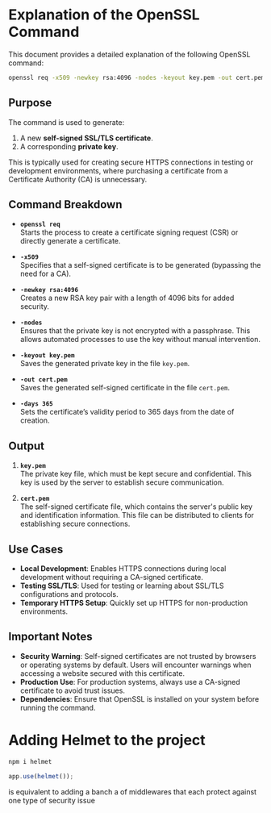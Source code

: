 # Explanation of the OpenSSL Command

This document provides a detailed explanation of the following OpenSSL command:

```bash
openssl req -x509 -newkey rsa:4096 -nodes -keyout key.pem -out cert.pem -days 365
```

## Purpose

The command is used to generate:

1. A new **self-signed SSL/TLS certificate**.
2. A corresponding **private key**.

This is typically used for creating secure HTTPS connections in testing or development environments, where purchasing a certificate from a Certificate Authority (CA) is unnecessary.

## Command Breakdown

- **`openssl req`**  
  Starts the process to create a certificate signing request (CSR) or directly generate a certificate.

- **`-x509`**  
  Specifies that a self-signed certificate is to be generated (bypassing the need for a CA).

- **`-newkey rsa:4096`**  
  Creates a new RSA key pair with a length of 4096 bits for added security.

- **`-nodes`**  
  Ensures that the private key is not encrypted with a passphrase. This allows automated processes to use the key without manual intervention.

- **`-keyout key.pem`**  
  Saves the generated private key in the file `key.pem`.

- **`-out cert.pem`**  
  Saves the generated self-signed certificate in the file `cert.pem`.

- **`-days 365`**  
  Sets the certificate’s validity period to 365 days from the date of creation.

## Output

1. **`key.pem`**  
   The private key file, which must be kept secure and confidential. This key is used by the server to establish secure communication.

2. **`cert.pem`**  
   The self-signed certificate file, which contains the server's public key and identification information. This file can be distributed to clients for establishing secure connections.

## Use Cases

- **Local Development**: Enables HTTPS connections during local development without requiring a CA-signed certificate.
- **Testing SSL/TLS**: Used for testing or learning about SSL/TLS configurations and protocols.
- **Temporary HTTPS Setup**: Quickly set up HTTPS for non-production environments.

## Important Notes

- **Security Warning**: Self-signed certificates are not trusted by browsers or operating systems by default. Users will encounter warnings when accessing a website secured with this certificate.
- **Production Use**: For production systems, always use a CA-signed certificate to avoid trust issues.
- **Dependencies**: Ensure that OpenSSL is installed on your system before running the command.

# Adding Helmet to the project

```bash
npm i helmet
```

```javascript
app.use(helmet());
```

is equivalent to adding a banch a of middlewares that each protect against one type of security issue
